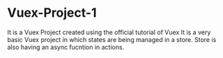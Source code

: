 # Vuex-Project-1
It is a Vuex Project created using the official tutorial of Vuex
It is a very basic Vuex project in which states are being managed in a store.
Store is also having an async fucntion in actions.
